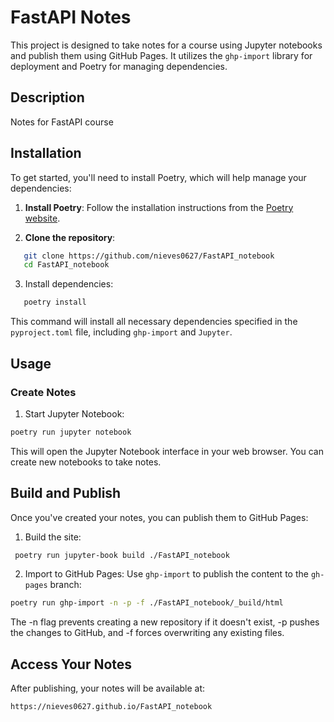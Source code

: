 # FastAPI Notes

This project is designed to take notes for a course using Jupyter notebooks and publish them using GitHub Pages. It utilizes the `ghp-import` library for deployment and Poetry for managing dependencies.

## Description
Notes for FastAPI course
## Installation

To get started, you'll need to install Poetry, which will help manage your dependencies:

1. **Install Poetry**: Follow the installation instructions from the [Poetry website](https://python-poetry.org/docs/#installation).

2. **Clone the repository**:

```bash
   git clone https://github.com/nieves0627/FastAPI_notebook
   cd FastAPI_notebook
```
3. Install dependencies:
```bash
   poetry install
```
This command will install all necessary dependencies specified in the `pyproject.toml` file, including `ghp-import` and `Jupyter`.

## Usage
### Create Notes
1. Start Jupyter Notebook:
```bash
poetry run jupyter notebook
```
This will open the Jupyter Notebook interface in your web browser. You can create new notebooks to take notes.

## Build and Publish
Once you've created your notes, you can publish them to GitHub Pages:
1. Build the site:
```bash
 poetry run jupyter-book build ./FastAPI_notebook
 ```
 2. Import to GitHub Pages:
 Use `ghp-import` to publish the content to the `gh-pages` branch:
 ```bash
 poetry run ghp-import -n -p -f ./FastAPI_notebook/_build/html
 ```
 The -n flag prevents creating a new repository if it doesn't exist, -p pushes the changes to GitHub, and -f forces overwriting any existing files.

 ## Access Your Notes
 After publishing, your notes will be available at:
 ```bash
 https://nieves0627.github.io/FastAPI_notebook
```